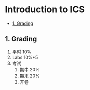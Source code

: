 # Introduction to ICS

- [1. Grading](#1-grading)

## 1. Grading

1. 平时 10%
2. Labs 10%\*5  
3. 考试
    1. 期中 20%
    2. 期末 20%
    3. 开卷

